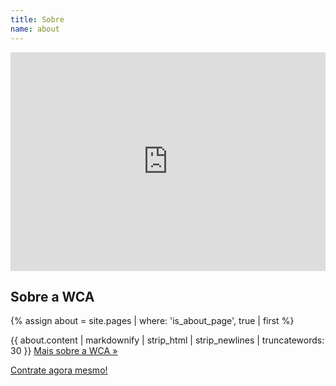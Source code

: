 ```yaml
---
title: Sobre
name: about
---
```


<div class="wrapper">
    <iframe src="https://www.google.com/maps/embed?pb=!1m18!1m12!1m3!1d29341.39019562409!2d-46.90741001574323!3d-23.182103673248495!2m3!1f0!2f0!3f0!3m2!1i1024!2i768!4f13.1!3m3!1m2!1s0x94cf2686376e3801%3A0xc759616b1ec26c4!2sWCA+Consultoria+Com+Exterior!5e0!3m2!1spt-BR!2sus!4v1508717596848" width="100%" height="350" frameborder="0" style="border:0" allowfullscreen></iframe>
</div>

<div class="wrapper">
    <h2>Sobre a WCA</h2>
    {% assign about = site.pages | where: 'is_about_page', true | first %}
    <p>
        {{ about.content | markdownify | strip_html | strip_newlines | truncatewords: 30 }}
        <a href="{{ site.baseurl }}{{ about.url }}">Mais sobre a WCA »</a>
    </p>
    <p data-grid="center"><a href="#contato" data-btn data-cell="shrink fill">Contrate agora mesmo!</a></p>
</div>
